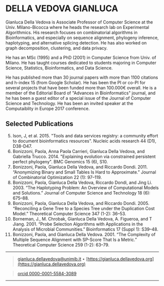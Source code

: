 DELLA VEDOVA GIANLUCA
=====================

Gianluca Della Vedova is Associate Professor of Computer Science at the Univ.
Milano-Bicocca where he heads the research lab on Experimental Algorithmics.
His research focuses on combinatorial algorithms in Bioinformatics, and especially on
sequence alignment, phylogeny inference, haplotyping, and alternative splicing detection.
He has also worked on graph decomposition, clustering, and data privacy.

He has an MSc (1995) and a PhD (2001) in Computer Science from Univ. of Milano.
He has taught courses dedicated to students majoring in Computer Science, Statistics,
Bioinformatics, and Data Science.

He has published more than 30 journal papers with more than 1100 citations and h-index 15
(from Google Scholar).
He has been the PI or co-PI for several projects that have been funded more than 100.000€ overall.
He is a member of the Editorial Board of "Advances in Bioinformatics" journal, and he has
been a guest editor of a special issue of the Journal of Computer Science and Technology.
He has been an invited speaker at the Computaiblity in Europe 2017 conference.

Selected Publications
---------------------

5.   Ison, J, et al. 2015. "Tools and data services registry: a community effort to
     document bioinformatics resources". Nucleic  acids research 44 (D1), D38-D47.
6.   Bonizzoni, Paola, Anna Paola Carrieri, Gianluca Della Vedova, and Gabriella Trucco. 2014.
"Explaining evolution via constrained persistent perfect phylogeny". BMC Genomics 15 (6), S10.
4.   Bonizzoni, Paola, Gianluca Della Vedova, and Riccardo Dondi. 2011. “Anonymizing Binary and Small Tables Is Hard to Approximate.” Journal of Combinatorial Optimization 22 (1): 97–119. 
2.   Bonizzoni, Paola, Gianluca Della Vedova, Riccardo Dondi, and Jing Li. 2003. “The Haplotyping Problem: An Overview of Computational Models and Solutions.” Journal of Computer Science and Technology 18 (6): 675–88. 
3.   Bonizzoni, Paola, Gianluca Della Vedova, and Riccardo Dondi. 2005. “Reconciling a Gene Tree to a Species Tree under the Duplication Cost Model.” Theoretical Computer Science 347 (1-2): 36–53. 
5.   Borneman, J., M. Chrobak, Gianluca Della Vedova, A. Figueroa, and T Jiang. 2001. “Probe Selection Algorithms with Applications in the Analysis of Microbial Communities.” Bioinformatics 17 (Suppl 1): S39–48. 
1.   Bonizzoni, Paola, and Gianluca Della Vedova. 2001. “The Complexity of Multiple Sequence Alignment with SP-Score That Is a Metric.” Theoretical Computer Science 259 (1-2): 63–79. 


----

> <gianluca.dellavedova@unimib.it> • [https://gianluca.dellavedova.org](https://gianluca.dellavedova.org)

> [orcid 0000-0001-5584-3089](http://orcid.org/0000-0001-5584-3089)

----

